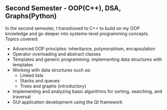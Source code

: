 ## Second Semester - OOP(C++), DSA, Graphs(Python)
In the second semester, I transitioned to C++ to build on my OOP knowledge and go deeper into systems-level programming concepts. Topics covered:
- Advanced OOP principles: inheritance, polymorphism, encapsulation
- Operator overloading and abstract classes
- Templates and generic programming: implementing data structures with templates
- Working with data structures such as:
  - Linked lists
  - Stacks and queues
  - Trees and graphs (introductory)
- Implementing and analyzing basic algorithms for sorting, searching, and traversal
- GUI application development using the Qt framework
